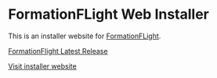 # FormationFLight Web Installer

This is an installer website for [FormationFLight](https://formationflight.org/).

[FormationFlight Latest Release](https://github.com/FormationFlight/FormationFlight/releases/latest)


[Visit installer website](https://esp32.com)
